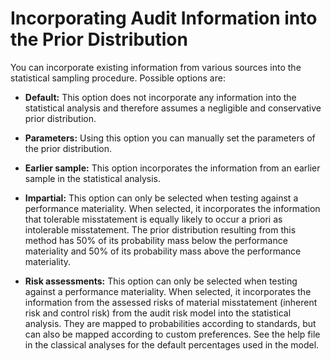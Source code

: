 Incorporating Audit Information into the Prior Distribution
===

You can incorporate existing information from various sources into the statistical sampling procedure. Possible options are:

- **Default:** This option does not incorporate any information into the statistical analysis and therefore assumes a negligible and conservative prior distribution.

- **Parameters:** Using this option you can manually set the parameters of the prior distribution.

- **Earlier sample:** This option incorporates the information from an earlier sample in the statistical analysis. 

- **Impartial:** This option can only be selected when testing against a performance materiality. When selected, it incorporates the information that tolerable misstatement is equally likely to occur a priori as intolerable misstatement. The prior distribution resulting from this method has 50\% of its probability mass below the performance materiality and 50\% of its probability mass above the performance materiality.

- **Risk assessments:** This option can only be selected when testing against a performance materiality. When selected, it incorporates the information from the assessed risks of material misstatement (inherent risk and control risk) from the audit risk model into the statistical analysis. They are mapped to probabilities according to standards, but can also be mapped according to custom preferences. See the help file in the classical analyses for the default percentages used in the model.
